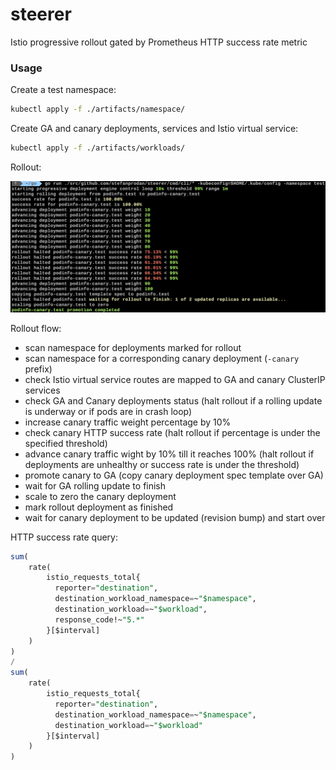 # steerer

Istio progressive rollout gated by Prometheus HTTP success rate metric

### Usage

Create a test namespace:

```bash
kubectl apply -f ./artifacts/namespace/
```

Create GA and canary deployments, services and Istio virtual service:

```bash
kubectl apply -f ./artifacts/workloads/
```

Rollout:

![rollout-cli](docs/screens/rollout-cli-output.png)

Rollout flow:
* scan namespace for deployments marked for rollout 
* scan namespace for a corresponding canary deployment (`-canary` prefix)
* check Istio virtual service routes are mapped to GA and canary ClusterIP services
* check GA and Canary deployments status (halt rollout if a rolling update is underway or if pods are in crash loop)
* increase canary traffic weight percentage by 10%
* check canary HTTP success rate (halt rollout if percentage is under the specified threshold)
* advance canary traffic wight by 10% till it reaches 100% (halt rollout if deployments are unhealthy or success rate is under the threshold)
* promote canary to GA (copy canary deployment spec template over GA)
* wait for GA rolling update to finish
* scale to zero the canary deployment
* mark rollout deployment as finished
* wait for canary deployment to be updated (revision bump) and start over

HTTP success rate query:

```sql
sum(
    rate(
        istio_requests_total{
          reporter="destination",
          destination_workload_namespace=~"$namespace",
          destination_workload=~"$workload",
          response_code!~"5.*"
        }[$interval]
    )
) 
/ 
sum(
    rate(
        istio_requests_total{
          reporter="destination",
          destination_workload_namespace=~"$namespace",
          destination_workload=~"$workload"
        }[$interval]
    )
)
```


